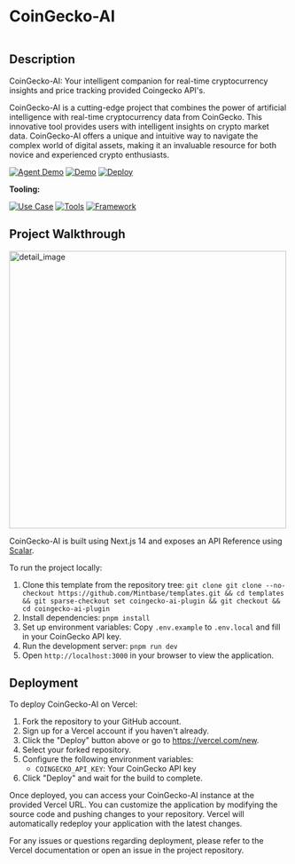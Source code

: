 # CoinGecko-AI

<img src="https://i.imgur.com/s9HSENw.jpg" alt="cover_image" width="0" />

## Description

CoinGecko-AI: Your intelligent companion for real-time cryptocurrency insights and price tracking provided Coingecko API's.

CoinGecko-AI is a cutting-edge project that combines the power of artificial intelligence with real-time cryptocurrency data from CoinGecko. This innovative tool provides users with intelligent insights on crypto market data. CoinGecko-AI offers a unique and intuitive way to navigate the complex world of digital assets, making it an invaluable resource for both novice and experienced crypto enthusiasts.

[![Agent Demo](https://img.shields.io/badge/Demo-Visit%20Demo-orange)](https://wallet.bitte.ai/smart-actions/prompt/what%20can%20you%20help%20me%20with?mode=debug&agentId=coingecko-ai.vercel.app)
[![Demo](https://img.shields.io/badge/Demo-Visit%20Demo-brightgreen)](https://coingecko-ai-demo.vercel.app/)
[![Deploy](https://img.shields.io/badge/Deploy-Deploy%20Now-blue)](https://vercel.com/new/clone?repository-url=https%3A%2F%2Fgithub.com%2Fyourusername%2Fcoingecko-ai)


**Tooling:**

[![Use Case](https://img.shields.io/badge/Use%20Case-Cryptocurrency%20Analysis,Price%20Prediction-blue)](#)
[![Tools](https://img.shields.io/badge/Tools-CoinGecko%20API,TensorFlow-blue)](#)
[![Framework](https://img.shields.io/badge/Framework-NextJS%2014-blue)](#)

## Project Walkthrough

<img src="https://github.com/user-attachments/assets/c59dcf62-fdfe-40d6-a128-073c16a9479f" alt="detail_image" width="500"/>

CoinGecko-AI is built using Next.js 14 and exposes an API Reference using [Scalar](https://scalar.com/).

To run the project locally:

1. Clone this template from the repository tree: `git clone git clone --no-checkout https://github.com/Mintbase/templates.git && cd templates && git sparse-checkout set coingecko-ai-plugin && git checkout && cd coingecko-ai-plugin`
2. Install dependencies: `pnpm install`
3. Set up environment variables: Copy `.env.example` to `.env.local` and fill in your CoinGecko API key.
4. Run the development server: `pnpm run dev`
5. Open `http://localhost:3000` in your browser to view the application.

## Deployment

To deploy CoinGecko-AI on Vercel:

1. Fork the repository to your GitHub account.
2. Sign up for a Vercel account if you haven't already.
3. Click the "Deploy" button above or go to https://vercel.com/new.
4. Select your forked repository.
5. Configure the following environment variables:
   - `COINGECKO_API_KEY`: Your CoinGecko API key
6. Click "Deploy" and wait for the build to complete.

Once deployed, you can access your CoinGecko-AI instance at the provided Vercel URL. You can customize the application by modifying the source code and pushing changes to your repository. Vercel will automatically redeploy your application with the latest changes.

For any issues or questions regarding deployment, please refer to the Vercel documentation or open an issue in the project repository.
